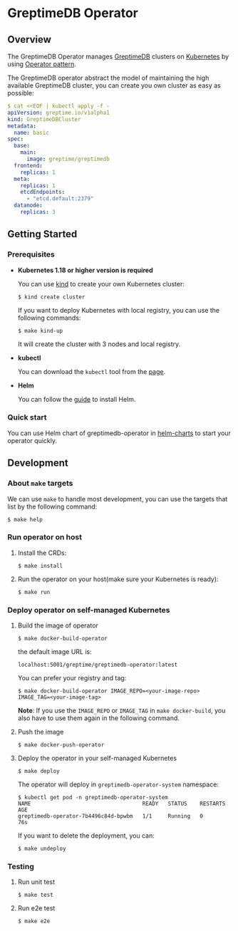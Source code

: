 # GreptimeDB Operator

## Overview

The GreptimeDB Operator manages [GreptimeDB](https://github.com/GrepTimeTeam/greptimedb) clusters on [Kubernetes](https://kubernetes.io/) by using [Operator pattern](https://kubernetes.io/docs/concepts/extend-kubernetes/operator/).

The GreptimeDB operator abstract the model of maintaining the high available GreptimeDB cluster, you can create you own cluster as easy as possible:

```yaml
$ cat <<EOF | kubectl apply -f -
apiVersion: greptime.io/v1alpha1
kind: GreptimeDBCluster
metadata:
  name: basic
spec:
  base:
    main:
      image: greptime/greptimedb
  frontend:
    replicas: 1
  meta:
    replicas: 1
    etcdEndpoints:
      - "etcd.default:2379"
  datanode:
    replicas: 3
```

## Getting Started

### Prerequisites

- **Kubernetes 1.18 or higher version is required**

  You can use [kind](https://kind.sigs.k8s.io/) to create your own Kubernetes cluster:

  ```
  $ kind create cluster
  ```

  If you want to deploy Kubernetes with local registry, you can use the following commands:

  ```
  $ make kind-up
  ```

  It will create the cluster with 3 nodes and local registry.

- **kubectl**

  You can download the `kubectl` tool from the [page](https://kubernetes.io/docs/tasks/tools/).
  
- **Helm**

  You can follow the [guide](https://helm.sh/docs/intro/install/) to  install Helm.

### Quick start

You can use Helm chart of greptimedb-operator in [helm-charts](https://github.com/GreptimeTeam/helm-charts/blob/main/charts/greptimedb-operator/README.md) to start your operator quickly.

## Development

### About `make` targets

We can use `make` to handle most development, you can use the targets that list by the following command:

```
$ make help
```

### Run operator on host

1. Install the CRDs:

   ```
   $ make install
   ```

2. Run the operator on your host(make sure your Kubernetes is ready):

   ```
   $ make run
   ```

### Deploy operator on self-managed Kubernetes

1. Build the image of operator

   ```
   $ make docker-build-operator
   ```

   the default image URL is:

   ```
   localhost:5001/greptime/greptimedb-operator:latest
   ```

   You can prefer your registry and tag:

   ```
   $ make docker-build-operator IMAGE_REPO=<your-image-repo> IMAGE_TAG=<your-image-tag>
   ```

   **Note**: If you use the `IMAGE_REPO` or `IMAGE_TAG` in `make docker-build`, you also have to use them again in the following command.

2. Push the image

   ```
   $ make docker-push-operator
   ```

3. Deploy the operator in your self-managed Kubernetes

   ```
   $ make deploy
   ```

   The operator will deploy in `greptimedb-operator-system` namespace:
   
   ```
   $ kubectl get pod -n greptimedb-operator-system
   NAME                                   READY   STATUS    RESTARTS   AGE
   greptimedb-operator-7b4496c84d-bpwbm   1/1     Running   0          76s
   ```

   If you want to delete the deployment, you can:

   ```
   $ make undeploy
   ```

### Testing

1. Run unit test

   ```
   $ make test
   ```

2. Run e2e test

   ```
   $ make e2e
   ```
